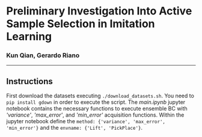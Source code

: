 # Preliminary Investigation Into Active Sample Selection in Imitation Learning
### Kun Qian, Gerardo Riano
___


## Instructions

First download the datasets executing `./download_datasets.sh`. You need to `pip install gdown` in order to execute the script. The *main.ipynb* jupyter notebook contains the necessary functions to execute ensemble BC with *'variance'*, *'max_error'*, and *'min_error'* acquisition functions. Within the jupyter notebook define the `method: {'variance', 'max_error', 'min_error'}` and the `envname: {'Lift', 'PickPlace'}`.